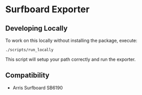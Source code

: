 # Surfboard Exporter

## Developing Locally

To work on this locally without installing the package, execute:

```
./scripts/run_locally
```

This script will setup your path correctly and run the exporter.

## Compatibility

- Arris Surfboard SB6190
